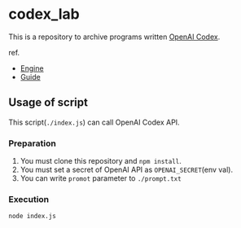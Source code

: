# codex_lab
This is a repository to archive programs written [OpenAI Codex](https://openai.com/blog/openai-codex/).   

ref.
* [Engine](https://beta.openai.com/docs/engines/codex-series-private-beta)
* [Guide](https://beta.openai.com/docs/guides/completion/working-with-code)


## Usage of script
This script(`./index.js`) can call OpenAI Codex API.

### Preparation
1. You must clone this repository and `npm install`.
1. You must set a secret of OpenAI API as `OPENAI_SECRET`(env val).
1. You can write `promot` parameter to `./prompt.txt`

### Execution
```
node index.js
```
 



